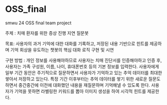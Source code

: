 # OSS_final
smwu 24 OSS final team project

주제 : 치매 환자를 위한 증상 진행 지연 질문봇

목표: 사용자의 과거 기억에 대한 대화를 기록하고, 저장된 내용 기반으로 힌트를 제공하며 기억 회상을 유도하는 챗봇의 핵심 대화 로직 구현 및 시연

구현 방법 : 개인 정보를 사용해야하므로 사용자는 치매 진단서를 인증해야하고 인증 후, 사용자는 가족 구성원, 이름, 나이, 휴대폰번호 등의 기본 정보를 입력한다. 사용자에게 일부 기간 동안은 주기적으로 질문하면서 사용자가 기억하고 있는 추억 데이터를 최대한 쌓아서 저장하고 있는다. 특정 기간 이후부터는 추억 데이터를 쌓기 위한 새로운 질문도 하면서 중간중간에 이전에 대화했던 내용을 재질문하며 기억해낼 수 있도록 한다. 사용자가 기억을 못하면 라벨링한 키워드를 뽑아 이미지 생성을 하여 시각적 힌트를 제공한다.
